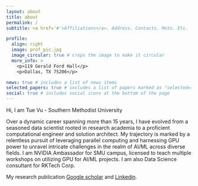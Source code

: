 ```yaml
---
layout: about
title: about
permalink: /
subtitle: <a href='#'>Affiliations</a>. Address. Contacts. Moto. Etc.

profile:
  align: right
  image: prof_pic.jpg
  image_circular: true # crops the image to make it circular
  more_info: >
    <p>119 Gerald Ford Hall</p>
    <p>Dallas, TX 75206</p>

news: true # includes a list of news items
selected_papers: true # includes a list of papers marked as "selected={true}"
social: true # includes social icons at the bottom of the page
---
```


Hi, I am Tue Vu - Southern Methodist University

Over a dynamic career spanning more than 15 years, I have evolved from a seasoned data scientist rooted in research academia to a proficient computational engineer and solution architect. My trajectory is marked by a relentless pursuit of leveraging parallel computing and harnessing GPU power to unravel intricate challenges in the realm of AI/ML across diverse fields.
I am NVIDIA Ambassador for SMU campus, licensed to teach multiple workshops on utilizing GPU for AI/ML projects. I am also Data Science consultant for RKTech Corp.

My research publication [Google scholar]([https://fontawesome.com/](https://scholar.google.com/citations?hl=en&user=IS9y7dEAAAAJ)) and [Linkedin](https://www.linkedin.com/in/tue-vu/).
